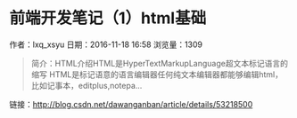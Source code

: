 # 前端开发笔记（1）html基础
作者：lxq_xsyu
日期：2016-11-18 16:58
浏览量：1309
> 简介：HTML介绍HTML是HyperTextMarkupLanguage超文本标记语言的缩写 
HTML是标记语意的语言编辑器任何纯文本编辑器都能够编辑html，比如记事本，editplus,notepa...

 链接：http://blog.csdn.net/dawanganban/article/details/53218500
